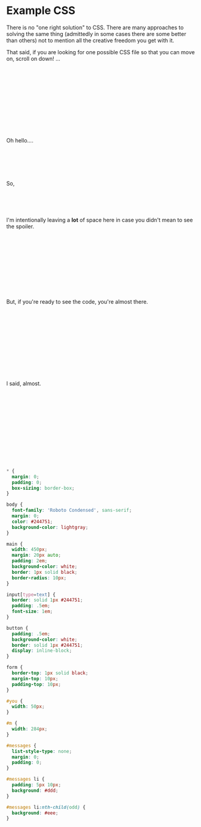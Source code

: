 # Example CSS

There is no "one right solution" to CSS. There are many approaches to solving the same thing (admittedly in some cases there are some better than others) not to mention all the creative freedom you get with it.

That said, if you are looking for one possible CSS file so that you can move on, scroll on down! ...

<br>
<br>
<br>
<br>
<br>
<br>
<br>
<br>
<br>
<br>

Oh hello....

<br>
<br>
<br>
<br>

So,

<br>
<br>
<br>

I'm intentionally leaving a **lot** of space here in case you didn't mean to see the spoiler.

<br>
<br>
<br>
<br>
<br>
<br>
<br>
<br>
<br>

But, if you're ready to see the code, you're almost there.

<br>
<br>
<br>
<br>
<br>
<br>
<br>
<br>
<br>
<br>

I said, almost.

<br>
<br>
<br>
<br>
<br>
<br>
<br>
<br>
<br>
<br>
<br>

```css
* { 
  margin: 0; 
  padding: 0; 
  box-sizing: border-box; 
}

body {
  font-family: 'Roboto Condensed', sans-serif;
  margin: 0;
  color: #244751;
  background-color: lightgray;
}

main {
  width: 450px;
  margin: 20px auto;
  padding: 2em;
  background-color: white;
  border: 1px solid black;
  border-radius: 10px;
}

input[type=text] {
  border: solid 1px #244751;
  padding: .5em;
  font-size: 1em;
}

button {
  padding: .5em;
  background-color: white;
  border: solid 1px #244751;
  display: inline-block;
}

form {
  border-top: 1px solid black;
  margin-top: 10px;
  padding-top: 10px;
}

#you {
  width: 50px;
}

#m {
  width: 284px;
}

#messages { 
  list-style-type: none; 
  margin: 0; 
  padding: 0;
}

#messages li { 
  padding: 5px 10px;
  background: #ddd;
}

#messages li:nth-child(odd) { 
  background: #eee; 
}
```
